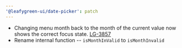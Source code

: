 ```yaml
---
'@leafygreen-ui/date-picker': patch
---
```


- Changing menu month back to the month of the current value now shows the correct focus state. [LG-3857](https://jira.mongodb.org/browse/LG-3857)
- Rename internal function -- `isMonthInValid` to `isMonthInvalid`